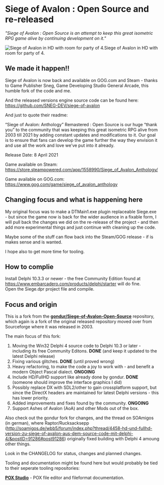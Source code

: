 # Siege of Avalon : Open Source and re-released #

_"Siege of Avalon : Open Source is an attempt to keep this great isometric RPG game alive by continuing development on it."_

![Siege of Avalon in HD with room for party of 4.](SoAOS_HD.png)Siege of Avalon in HD with room for party of 4.

## We made it happen!! ##

Siege of Avalon is now back and available on GOG.com and Steam - thanks to Game Publisher Sneg, Game Developing Studio General Arcade, this humble fork of the code and me.

And the released versions engine source code can be found here: https://github.com/SNEG-DEV/siege-of-avalon

And just to quote their readme:

“Siege of Avalon: Anthology” Remastered : Open Source is our huge “thank you” to the community that was keeping this great isometric RPG alive from 2003 till 2021 by adding constant updates and modifications to it. Our goal is to ensure that fans can develop the game further the way they envision it and use all the work and love we’ve put into it already.

Release Date: 8 April 2021

Game available on Steam: https://store.steampowered.com/app/1558990/Siege_of_Avalon_Anthology/

Game available on GOG.com: https://www.gog.com/game/siege_of_avalon_anthology

## Changing focus and what is happening here ##

My original focus was to make a DTMain1.exe plugin replaceable Siege.exe - but since the game now is back for the wider audience in a fixable form, I will pull back the changes we did on the re-release of the project - and then add more experimental things and just continue with cleaning up the code.

Maybe some of the stuff can flow back into the Steam/GOG release - if is makes sense and is wanted.

I hope also to get more time for tooling.

## How to complie ##
Install Delphi 10.3.3 or newer - the free Community Edition found at https://www.embarcadero.com/products/delphi/starter will do fine.  
Open the Siege.dpr project file and compile.

## Focus and origin ##

This is a fork from the [**gondur/Siege-of-Avalon-Open-Source**](https://github.com/gondur/Siege-of-Avalon-Open-Source) repository, which again is a fork of the original released repository moved over from Sourceforge where it was released in 2003.

The main focus of this fork: 

1. Moving the Win32 Delphi 4 source code to Delphi 10.3 or later - including its free Community Editons. **DONE** (and keep it updated to the latest Delphi release)
2. Fixing various glitches. **DONE** (until proved wrong)
3. Heavy refactoring, to make the code a joy to work with - and benefit a modern Object Pascal dialect. **ONGOING**
4. Include HD/FullHD support like already done by gondur. **DONE** (someone should improve the interface graphics I did)
5. Possibly replace DX with SDL2/other to gain crossplatform support, but since the DirectX headers are maintained for latest Delphi versions - this has lower priority.
6. Added improvements and fixes found by the community. **ONGOING**
7. Support Ashes of Avalon (AoA) and other Mods out of the box.

Also check out the gondur fork for changes, and the thread on SOAmigos (in german), where Raptor/Rucksacksepp (http://soamigos.de/wbb5/forum/index.php?thread/4458-hd-und-fullhd-version-zu-siege-of-avalon-aus-dem-source-code-mit-delphi-4/&postID=91286#post91286) originally fixed building with Delphi 4 amoung other things.

Look in the CHANGELOG for status, changes and planned changes.

Tooling and documentation might be found here but would probably be tied to their seperate tooling repositories:

[**POX Studio**](https://github.com/SteveNew/POXStudio) - POX file editor and fileformat documentation.
